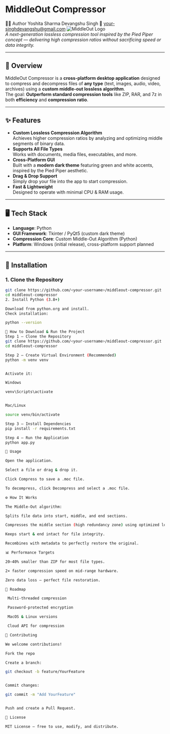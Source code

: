 # MiddleOut Compressor
👨‍💻 Author
Yoshita Sharma
Devangshu Singh
📧 your-singhdevangshu@gmail.com
![MiddleOut Logo](./assets/logo.png)  
*A next-generation lossless compression tool inspired by the Pied Piper concept — delivering high compression ratios without sacrificing speed or data integrity.*

---

## 📌 Overview
MiddleOut Compressor is a **cross-platform desktop application** designed to compress and decompress files of **any type** (text, images, audio, video, archives) using a **custom middle-out lossless algorithm**.  
The goal: **Outperform standard compression tools** like ZIP, RAR, and 7z in both **efficiency** and **compression ratio**.

---

## ✨ Features
- **Custom Lossless Compression Algorithm**  
  Achieves higher compression ratios by analyzing and optimizing middle segments of binary data.
- **Supports All File Types**  
  Works with documents, media files, executables, and more.
- **Cross-Platform GUI**  
  Built with a **modern dark theme** featuring green and white accents, inspired by the Pied Piper aesthetic.
- **Drag & Drop Support**  
  Simply drop your file into the app to start compression.
- **Fast & Lightweight**  
  Designed to operate with minimal CPU & RAM usage.

---

## 🖥️ Tech Stack
- **Language**: Python  
- **GUI Framework**: Tkinter / PyQt5 (custom dark theme)  
- **Compression Core**: Custom Middle-Out Algorithm (Python)
- **Platform**: Windows (initial release), cross-platform support planned

---

## 🚀 Installation

### 1. Clone the Repository
```bash
git clone https://github.com/<your-username>/middleout-compressor.git
cd middleout-compressor
2. Install Python (3.8+)

Download from python.org and install.
Check installation:

python --version

🚀 How to Download & Run the Project
Step 1 — Clone the Repository
git clone https://github.com/<your-username>/middleout-compressor.git
cd middleout-compressor

Step 2 — Create Virtual Environment (Recommended)
python -m venv venv


Activate it:

Windows

venv\Scripts\activate


Mac/Linux

source venv/bin/activate

Step 3 — Install Dependencies
pip install -r requirements.txt

Step 4 — Run the Application
python app.py

📂 Usage

Open the application.

Select a file or drag & drop it.

Click Compress to save a .moc file.

To decompress, click Decompress and select a .moc file.

⚙️ How It Works

The Middle-Out algorithm:

Splits file data into start, middle, and end sections.

Compresses the middle section (high redundancy zone) using optimized lossless encoding.

Keeps start & end intact for file integrity.

Recombines with metadata to perfectly restore the original.

📊 Performance Targets

20–40% smaller than ZIP for most file types.

2× faster compression speed on mid-range hardware.

Zero data loss — perfect file restoration.

📅 Roadmap

 Multi-threaded compression

 Password-protected encryption

 MacOS & Linux versions

 Cloud API for compression

🤝 Contributing

We welcome contributions!

Fork the repo

Create a branch:

git checkout -b feature/YourFeature


Commit changes:

git commit -m "Add YourFeature"


Push and create a Pull Request.

📜 License

MIT License — free to use, modify, and distribute.



